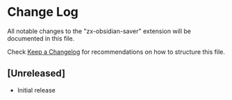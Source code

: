 # Change Log

All notable changes to the "zx-obsidian-saver" extension will be documented in this file.

Check [Keep a Changelog](http://keepachangelog.com/) for recommendations on how to structure this file.

## [Unreleased]

- Initial release